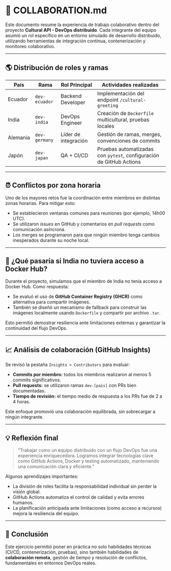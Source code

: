 # 🤝 COLLABORATION.md

Este documento resume la experiencia de trabajo colaborativo dentro del proyecto **Cultural API - DevOps distribuido**. Cada integrante del equipo asumió un rol específico en un entorno simulado de desarrollo distribuido, utilizando herramientas de integración continua, contenerización y monitoreo colaborativo.

---

## 🌎 Distribución de roles y ramas

| País       | Rama          | Rol Principal         | Actividades realizadas                         |
|------------|---------------|------------------------|-------------------------------------------------|
| Ecuador    | `dev-ecuador` | Backend Developer      | Implementación del endpoint `/cultural-greeting` |
| India      | `dev-india`   | DevOps Engineer        | Creación de `Dockerfile` multicultural, pruebas locales |
| Alemania   | `dev-germany` | Líder de integración   | Gestión de ramas, merges, convenciones de commits |
| Japón      | `dev-japan`   | QA + CI/CD             | Pruebas automatizadas con `pytest`, configuración de GitHub Actions |

---

## ⏰ Conflictos por zona horaria

Uno de los mayores retos fue la coordinación entre miembros en distintas zonas horarias. Para mitigar esto:

- Se establecieron ventanas comunes para reuniones (por ejemplo, 14h00 UTC).
- Se utilizaron *issues* en GitHub y comentarios en *pull requests* como comunicación asíncrona.
- Los merges se programaron para que ningún miembro tenga cambios inesperados durante su noche local.

---

## 🐳 ¿Qué pasaría si India no tuviera acceso a Docker Hub?

Durante el proyecto, simulamos que el miembro de India no tenía acceso a Docker Hub. Como respuesta:

- Se evaluó el uso de **GitHub Container Registry (GHCR)** como alternativa para compartir imágenes.
- También se diseñó un mecanismo de fallback para construir las imágenes localmente usando `Dockerfile` y compartir por archivo `.tar`.

Esto permitió demostrar resiliencia ante limitaciones externas y garantizar la continuidad del flujo DevOps.

---

## 📈 Análisis de colaboración (GitHub Insights)

Se revisó la pestaña `Insights > Contributors` para evaluar:

- **Commits por miembro:** todos los miembros realizaron al menos 5 commits significativos.
- **Pull requests:** se utilizaron ramas `dev-[país]` con PRs bien documentadas.
- **Tiempo de revisión:** el tiempo medio de respuesta a los PRs fue de 2 a 4 horas.

Este enfoque promovió una colaboración equilibrada, sin sobrecargar a ningún integrante.

---

## 💡 Reflexión final

> “Trabajar como un equipo distribuido con un flujo DevOps fue una experiencia enriquecedora. Logramos integrar tecnologías clave como GitHub Actions, Docker y testing automatizado, manteniendo una comunicación clara y eficiente.”

Algunos aprendizajes importantes:
- La división de roles facilita la responsabilidad individual sin perder la visión global.
- GitHub Actions automatiza el control de calidad y evita errores humanos.
- La planificación anticipada ante limitaciones (como acceso a recursos) mejora la resiliencia del equipo.

---

## 📌 Conclusión

Este ejercicio permitió poner en práctica no solo habilidades técnicas (CI/CD, contenerización, pruebas), sino también habilidades de **colaboración remota**, gestión de tiempo y resolución de conflictos, fundamentales en entornos DevOps reales.
